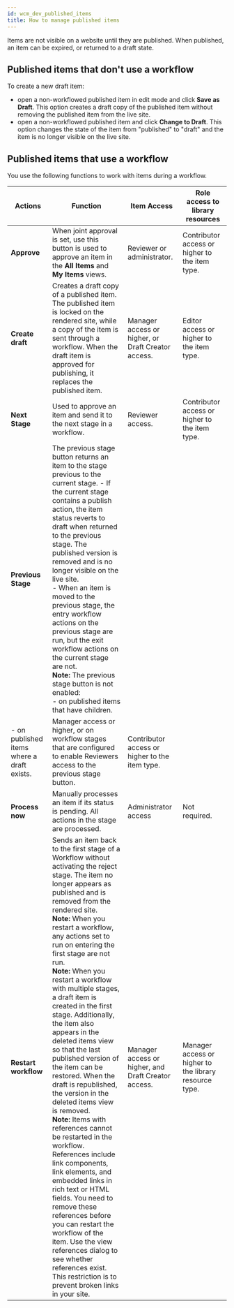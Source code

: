 ```yaml
---
id: wcm_dev_published_items
title: How to manage published items
---
```





Items are not visible on a website until they are published. When published, an item can be expired, or returned to a draft state.

## Published items that don't use a workflow

To create a new draft item:

-   open a non-workflowed published item in edit mode and click **Save as Draft**. This option creates a draft copy of the published item without removing the published item from the live site.
-   open a non-workflowed published item and click **Change to Draft**. This option changes the state of the item from "published" to "draft" and the item is no longer visible on the live site.

## Published items that use a workflow

You use the following functions to work with items during a workflow.

|Actions|Function|Item Access|Role access to library resources|
|-------|--------|-----------|--------------------------------|
|**Approve**|When joint approval is set, use this button is used to approve an item in the **All Items** and **My Items** views.|Reviewer or administrator.|Contributor access or higher to the item type.|
|**Create draft**|Creates a draft copy of a published item. The published item is locked on the rendered site, while a copy of the item is sent through a workflow. When the draft item is approved for publishing, it replaces the published item.|Manager access or higher, or Draft Creator access.|Editor access or higher to the item type.|
|**Next Stage**|Used to approve an item and send it to the next stage in a workflow.|Reviewer access.|Contributor access or higher to the item type.|
|**Previous Stage**|The previous stage button returns an item to the stage previous to the current stage. -   If the current stage contains a publish action, the item status reverts to draft when returned to the previous stage. The published version is removed and is no longer visible on the live site. <br>-   When an item is moved to the previous stage, the entry workflow actions on the previous stage are run, but the exit workflow actions on the current stage are not. <br> **Note:** The previous stage button is not enabled: <br> -   on published items that have children. <br>
-   on published items where a draft exists. |Manager access or higher, or on workflow stages that are configured to enable Reviewers access to the previous stage button.|Contributor access or higher to the item type.|
|**Process now**|Manually processes an item if its status is pending. All actions in the stage are processed.|Administrator access|Not required.|
|**Restart workflow**|Sends an item back to the first stage of a Workflow without activating the reject stage. The item no longer appears as published and is removed from the rendered site. <br> **Note:** When you restart a workflow, any actions set to run on entering the first stage are not run. <br> **Note:** When you restart a workflow with multiple stages, a draft item is created in the first stage. Additionally, the item also appears in the deleted items view so that the last published version of the item can be restored. When the draft is republished, the version in the deleted items view is removed. <br> **Note:** Items with references cannot be restarted in the workflow. References include link components, link elements, and embedded links in rich text or HTML fields. You need to remove these references before you can restart the workflow of the item. Use the view references dialog to see whether references exist. This restriction is to prevent broken links in your site.|Manager access or higher, and Draft Creator access.|Manager access or higher to the library resource type.|

